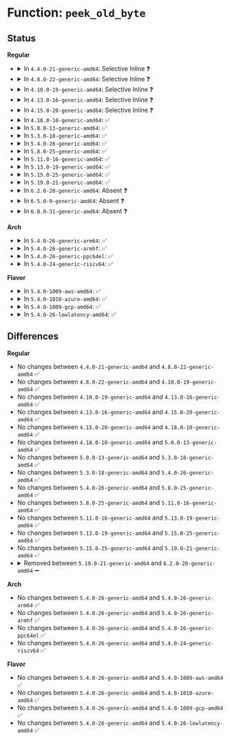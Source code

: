 # Function: <code>peek_old_byte</code>

## Status
<b>Regular</b>
<ul>
<li>
<details>
<summary>In <code>4.4.0-21-generic-amd64</code>: Selective Inline ❓</summary>

```c
uint8_t peek_old_byte(struct writer * wr, uint32_t offs)
```

```json
{
  "name": "peek_old_byte",
  "collision_type": "Unique Static",
  "inline_type": "Selective",
  "funcs": [
    {
      "addr": 18446744071595217062,
      "name": "peek_old_byte",
      "external": false,
      "loc": "lib/decompress_unlzma.c:298",
      "file": "lib/decompress_unlzma.c",
      "inline": "declared, inlined",
      "caller_inline": [],
      "caller_func": [
        "lib/decompress_unlzma.c:unlzma",
        "lib/decompress_unlzma.c:unlzma",
        "lib/decompress_unlzma.c:unlzma"
      ]
    }
  ],
  "symbols": [
    {
      "addr": 18446744071595217062,
      "name": "peek_old_byte",
      "section": ".init.text",
      "bind": "STB_LOCAL",
      "size": 65
    }
  ]
}
```
</details>
</li>
<li>
<details>
<summary>In <code>4.8.0-22-generic-amd64</code>: Selective Inline ❓</summary>

```c
uint8_t peek_old_byte(struct writer * wr, uint32_t offs)
```

```json
{
  "name": "peek_old_byte",
  "collision_type": "Unique Static",
  "inline_type": "Selective",
  "funcs": [
    {
      "addr": 18446744071595394172,
      "name": "peek_old_byte",
      "external": false,
      "loc": "lib/decompress_unlzma.c:298",
      "file": "lib/decompress_unlzma.c",
      "inline": "declared, inlined",
      "caller_inline": [],
      "caller_func": [
        "lib/decompress_unlzma.c:unlzma",
        "lib/decompress_unlzma.c:unlzma",
        "lib/decompress_unlzma.c:unlzma"
      ]
    }
  ],
  "symbols": [
    {
      "addr": 18446744071595394172,
      "name": "peek_old_byte",
      "section": ".init.text",
      "bind": "STB_LOCAL",
      "size": 65
    }
  ]
}
```
</details>
</li>
<li>
<details>
<summary>In <code>4.10.0-19-generic-amd64</code>: Selective Inline ❓</summary>

```c
uint8_t peek_old_byte(struct writer * wr, uint32_t offs)
```

```json
{
  "name": "peek_old_byte",
  "collision_type": "Unique Static",
  "inline_type": "Selective",
  "funcs": [
    {
      "addr": 18446744071595643861,
      "name": "peek_old_byte",
      "external": false,
      "loc": "lib/decompress_unlzma.c:298",
      "file": "lib/decompress_unlzma.c",
      "inline": "declared, inlined",
      "caller_inline": [],
      "caller_func": [
        "lib/decompress_unlzma.c:unlzma",
        "lib/decompress_unlzma.c:unlzma",
        "lib/decompress_unlzma.c:unlzma"
      ]
    }
  ],
  "symbols": [
    {
      "addr": 18446744071595643861,
      "name": "peek_old_byte",
      "section": ".init.text",
      "bind": "STB_LOCAL",
      "size": 65
    }
  ]
}
```
</details>
</li>
<li>
<details>
<summary>In <code>4.13.0-16-generic-amd64</code>: Selective Inline ❓</summary>

```c
uint8_t peek_old_byte(struct writer * wr, uint32_t offs)
```

```json
{
  "name": "peek_old_byte",
  "collision_type": "Unique Static",
  "inline_type": "Selective",
  "funcs": [
    {
      "addr": 18446744071596737745,
      "name": "peek_old_byte",
      "external": false,
      "loc": "lib/decompress_unlzma.c:298",
      "file": "lib/decompress_unlzma.c",
      "inline": "declared, inlined",
      "caller_inline": [],
      "caller_func": [
        "lib/decompress_unlzma.c:unlzma",
        "lib/decompress_unlzma.c:unlzma",
        "lib/decompress_unlzma.c:unlzma"
      ]
    }
  ],
  "symbols": [
    {
      "addr": 18446744071596737745,
      "name": "peek_old_byte",
      "section": ".init.text",
      "bind": "STB_LOCAL",
      "size": 60
    }
  ]
}
```
</details>
</li>
<li>
<details>
<summary>In <code>4.15.0-20-generic-amd64</code>: Selective Inline ❓</summary>

```c
uint8_t peek_old_byte(struct writer * wr, uint32_t offs)
```

```json
{
  "name": "peek_old_byte",
  "collision_type": "Unique Static",
  "inline_type": "Selective",
  "funcs": [
    {
      "addr": 18446744071603071191,
      "name": "peek_old_byte",
      "external": false,
      "loc": "lib/decompress_unlzma.c:298",
      "file": "lib/decompress_unlzma.c",
      "inline": "declared, inlined",
      "caller_inline": [],
      "caller_func": [
        "lib/decompress_unlzma.c:unlzma",
        "lib/decompress_unlzma.c:unlzma",
        "lib/decompress_unlzma.c:unlzma"
      ]
    }
  ],
  "symbols": [
    {
      "addr": 18446744071603071191,
      "name": "peek_old_byte",
      "section": ".init.text",
      "bind": "STB_LOCAL",
      "size": 60
    }
  ]
}
```
</details>
</li>
<li>
<details>
<summary>In <code>4.18.0-10-generic-amd64</code>: ✅</summary>

```c
uint8_t peek_old_byte(struct writer * wr, uint32_t offs)
```

```json
{
  "name": "peek_old_byte",
  "collision_type": "Unique Static",
  "inline_type": "No",
  "funcs": [
    {
      "addr": 18446744071603245237,
      "name": "peek_old_byte",
      "external": false,
      "loc": "lib/decompress_unlzma.c:298",
      "file": "lib/decompress_unlzma.c",
      "inline": "seen, unknown",
      "caller_inline": [],
      "caller_func": [
        "lib/decompress_unlzma.c:unlzma",
        "lib/decompress_unlzma.c:unlzma",
        "lib/decompress_unlzma.c:unlzma"
      ]
    }
  ],
  "symbols": [
    {
      "addr": 18446744071603245237,
      "name": "peek_old_byte",
      "section": ".init.text",
      "bind": "STB_LOCAL",
      "size": 54
    }
  ]
}
```
</details>
</li>
<li>
<details>
<summary>In <code>5.0.0-13-generic-amd64</code>: ✅</summary>

```c
uint8_t peek_old_byte(struct writer * wr, uint32_t offs)
```

```json
{
  "name": "peek_old_byte",
  "collision_type": "Unique Static",
  "inline_type": "No",
  "funcs": [
    {
      "addr": 18446744071605056475,
      "name": "peek_old_byte",
      "external": false,
      "loc": "lib/decompress_unlzma.c:298",
      "file": "lib/decompress_unlzma.c",
      "inline": "seen, unknown",
      "caller_inline": [],
      "caller_func": [
        "lib/decompress_unlzma.c:unlzma",
        "lib/decompress_unlzma.c:unlzma",
        "lib/decompress_unlzma.c:unlzma"
      ]
    }
  ],
  "symbols": [
    {
      "addr": 18446744071605056475,
      "name": "peek_old_byte",
      "section": ".init.text",
      "bind": "STB_LOCAL",
      "size": 54
    }
  ]
}
```
</details>
</li>
<li>
<details>
<summary>In <code>5.3.0-18-generic-amd64</code>: ✅</summary>

```c
uint8_t peek_old_byte(struct writer * wr, uint32_t offs)
```

```json
{
  "name": "peek_old_byte",
  "collision_type": "Unique Static",
  "inline_type": "No",
  "funcs": [
    {
      "addr": 18446744071605174252,
      "name": "peek_old_byte",
      "external": false,
      "loc": "lib/decompress_unlzma.c:298",
      "file": "lib/decompress_unlzma.c",
      "inline": "seen, unknown",
      "caller_inline": [],
      "caller_func": [
        "lib/decompress_unlzma.c:unlzma",
        "lib/decompress_unlzma.c:process_bit1",
        "lib/decompress_unlzma.c:process_bit1"
      ]
    }
  ],
  "symbols": [
    {
      "addr": 18446744071605174252,
      "name": "peek_old_byte",
      "section": ".init.text",
      "bind": "STB_LOCAL",
      "size": 54
    }
  ]
}
```
</details>
</li>
<li>
<details>
<summary>In <code>5.4.0-26-generic-amd64</code>: ✅</summary>

```c
uint8_t peek_old_byte(struct writer * wr, uint32_t offs)
```

```json
{
  "name": "peek_old_byte",
  "collision_type": "Unique Static",
  "inline_type": "No",
  "funcs": [
    {
      "addr": 18446744071605214852,
      "name": "peek_old_byte",
      "external": false,
      "loc": "lib/decompress_unlzma.c:298",
      "file": "lib/decompress_unlzma.c",
      "inline": "seen, unknown",
      "caller_inline": [],
      "caller_func": [
        "lib/decompress_unlzma.c:unlzma",
        "lib/decompress_unlzma.c:process_bit1",
        "lib/decompress_unlzma.c:process_bit1"
      ]
    }
  ],
  "symbols": [
    {
      "addr": 18446744071605214852,
      "name": "peek_old_byte",
      "section": ".init.text",
      "bind": "STB_LOCAL",
      "size": 54
    }
  ]
}
```
</details>
</li>
<li>
<details>
<summary>In <code>5.8.0-25-generic-amd64</code>: ✅</summary>

```c
uint8_t peek_old_byte(struct writer * wr, uint32_t offs)
```

```json
{
  "name": "peek_old_byte",
  "collision_type": "Unique Static",
  "inline_type": "No",
  "funcs": [
    {
      "addr": 18446744071609302530,
      "name": "peek_old_byte",
      "external": false,
      "loc": "lib/decompress_unlzma.c:298",
      "file": "lib/decompress_unlzma.c",
      "inline": "seen, unknown",
      "caller_inline": [],
      "caller_func": [
        "lib/decompress_unlzma.c:unlzma",
        "lib/decompress_unlzma.c:copy_byte"
      ]
    }
  ],
  "symbols": [
    {
      "addr": 18446744071609302530,
      "name": "peek_old_byte",
      "section": ".init.text",
      "bind": "STB_LOCAL",
      "size": 54
    }
  ]
}
```
</details>
</li>
<li>
<details>
<summary>In <code>5.11.0-16-generic-amd64</code>: ✅</summary>

```c
uint8_t peek_old_byte(struct writer * wr, uint32_t offs)
```

```json
{
  "name": "peek_old_byte",
  "collision_type": "Unique Static",
  "inline_type": "No",
  "funcs": [
    {
      "addr": 18446744071612371928,
      "name": "peek_old_byte",
      "external": false,
      "loc": "lib/decompress_unlzma.c:298",
      "file": "lib/decompress_unlzma.c",
      "inline": "seen, unknown",
      "caller_inline": [],
      "caller_func": [
        "lib/decompress_unlzma.c:unlzma",
        "lib/decompress_unlzma.c:copy_byte"
      ]
    }
  ],
  "symbols": [
    {
      "addr": 18446744071612371928,
      "name": "peek_old_byte",
      "section": ".init.text",
      "bind": "STB_LOCAL",
      "size": 54
    }
  ]
}
```
</details>
</li>
<li>
<details>
<summary>In <code>5.13.0-19-generic-amd64</code>: ✅</summary>

```c
uint8_t peek_old_byte(struct writer * wr, uint32_t offs)
```

```json
{
  "name": "peek_old_byte",
  "collision_type": "Unique Static",
  "inline_type": "No",
  "funcs": [
    {
      "addr": 18446744071614513140,
      "name": "peek_old_byte",
      "external": false,
      "loc": "lib/decompress_unlzma.c:298",
      "file": "lib/decompress_unlzma.c",
      "inline": "seen, unknown",
      "caller_inline": [],
      "caller_func": [
        "lib/decompress_unlzma.c:unlzma",
        "lib/decompress_unlzma.c:copy_byte"
      ]
    }
  ],
  "symbols": [
    {
      "addr": 18446744071614513140,
      "name": "peek_old_byte",
      "section": ".init.text",
      "bind": "STB_LOCAL",
      "size": 54
    }
  ]
}
```
</details>
</li>
<li>
<details>
<summary>In <code>5.15.0-25-generic-amd64</code>: ✅</summary>

```c
uint8_t peek_old_byte(struct writer * wr, uint32_t offs)
```

```json
{
  "name": "peek_old_byte",
  "collision_type": "Unique Static",
  "inline_type": "No",
  "funcs": [
    {
      "addr": 18446744071615462401,
      "name": "peek_old_byte",
      "external": false,
      "loc": "lib/decompress_unlzma.c:298",
      "file": "lib/decompress_unlzma.c",
      "inline": "seen, unknown",
      "caller_inline": [],
      "caller_func": [
        "lib/decompress_unlzma.c:unlzma",
        "lib/decompress_unlzma.c:copy_byte"
      ]
    }
  ],
  "symbols": [
    {
      "addr": 18446744071615462401,
      "name": "peek_old_byte",
      "section": ".init.text",
      "bind": "STB_LOCAL",
      "size": 54
    }
  ]
}
```
</details>
</li>
<li>
<details>
<summary>In <code>5.19.0-21-generic-amd64</code>: ✅</summary>

```c
uint8_t peek_old_byte(struct writer * wr, uint32_t offs)
```

```json
{
  "name": "peek_old_byte",
  "collision_type": "Unique Static",
  "inline_type": "No",
  "funcs": [
    {
      "addr": 18446744071617263312,
      "name": "peek_old_byte",
      "external": false,
      "loc": "lib/decompress_unlzma.c:298",
      "file": "lib/decompress_unlzma.c",
      "inline": "seen, unknown",
      "caller_inline": [],
      "caller_func": [
        "lib/decompress_unlzma.c:unlzma",
        "lib/decompress_unlzma.c:copy_byte"
      ]
    }
  ],
  "symbols": [
    {
      "addr": 18446744071617263312,
      "name": "peek_old_byte",
      "section": ".init.text",
      "bind": "STB_LOCAL",
      "size": 74
    }
  ]
}
```
</details>
</li>
<li>
<details>
<summary>In <code>6.2.0-20-generic-amd64</code>: Absent ❓</summary>

```json
{
  "name": "peek_old_byte",
  "collision_type": "Unique Static",
  "inline_type": "Full",
  "funcs": [
    {
      "addr": 18446744071628238389,
      "name": "peek_old_byte",
      "external": false,
      "loc": "lib/decompress_unlzma.c:298",
      "file": "lib/decompress_unlzma.c",
      "inline": "declared, inlined",
      "caller_inline": [
        "lib/decompress_unlzma.c:unlzma",
        "lib/decompress_unlzma.c:process_bit1",
        "lib/decompress_unlzma.c:process_bit1"
      ],
      "caller_func": []
    }
  ],
  "symbols": []
}
```
</details>
</li>
<li>
<details>
<summary>In <code>6.5.0-9-generic-amd64</code>: Absent ❓</summary>

```json
{
  "name": "peek_old_byte",
  "collision_type": "Unique Static",
  "inline_type": "Full",
  "funcs": [
    {
      "addr": 18446744071620007619,
      "name": "peek_old_byte",
      "external": false,
      "loc": "lib/decompress_unlzma.c:298",
      "file": "lib/decompress_unlzma.c",
      "inline": "declared, inlined",
      "caller_inline": [
        "lib/decompress_unlzma.c:unlzma",
        "lib/decompress_unlzma.c:process_bit1",
        "lib/decompress_unlzma.c:process_bit1"
      ],
      "caller_func": []
    }
  ],
  "symbols": []
}
```
</details>
</li>
<li>
<details>
<summary>In <code>6.8.0-31-generic-amd64</code>: Absent ❓</summary>

```json
{
  "name": "peek_old_byte",
  "collision_type": "Unique Static",
  "inline_type": "Full",
  "funcs": [
    {
      "addr": 18446744071622320499,
      "name": "peek_old_byte",
      "external": false,
      "loc": "lib/decompress_unlzma.c:298",
      "file": "lib/decompress_unlzma.c",
      "inline": "declared, inlined",
      "caller_inline": [
        "lib/decompress_unlzma.c:unlzma",
        "lib/decompress_unlzma.c:process_bit1",
        "lib/decompress_unlzma.c:process_bit1"
      ],
      "caller_func": []
    }
  ],
  "symbols": []
}
```
</details>
</li>
</ul>
<b>Arch</b>
<ul>
<li>
<details>
<summary>In <code>5.4.0-26-generic-arm64</code>: ✅</summary>

```c
uint8_t peek_old_byte(struct writer * wr, uint32_t offs)
```

```json
{
  "name": "peek_old_byte",
  "collision_type": "Unique Static",
  "inline_type": "No",
  "funcs": [
    {
      "addr": 18446603336511353004,
      "name": "peek_old_byte",
      "external": false,
      "loc": "lib/decompress_unlzma.c:298",
      "file": "lib/decompress_unlzma.c",
      "inline": "seen, unknown",
      "caller_inline": [],
      "caller_func": [
        "lib/decompress_unlzma.c:unlzma",
        "lib/decompress_unlzma.c:process_bit1",
        "lib/decompress_unlzma.c:process_bit1"
      ]
    }
  ],
  "symbols": [
    {
      "addr": 18446603336511353004,
      "name": "peek_old_byte",
      "section": ".init.text",
      "bind": "STB_LOCAL",
      "size": 80
    }
  ]
}
```
</details>
</li>
<li>
<details>
<summary>In <code>5.4.0-26-generic-armhf</code>: ✅</summary>

```c
uint8_t peek_old_byte(struct writer * wr, uint32_t offs)
```

```json
{
  "name": "peek_old_byte",
  "collision_type": "Unique Static",
  "inline_type": "No",
  "funcs": [
    {
      "addr": 3244017396,
      "name": "peek_old_byte",
      "external": false,
      "loc": "lib/decompress_unlzma.c:298",
      "file": "lib/decompress_unlzma.c",
      "inline": "seen, unknown",
      "caller_inline": [],
      "caller_func": [
        "lib/decompress_unlzma.c:unlzma",
        "lib/decompress_unlzma.c:process_bit1",
        "lib/decompress_unlzma.c:process_bit1"
      ]
    }
  ],
  "symbols": [
    {
      "addr": 3244017396,
      "name": "peek_old_byte",
      "section": ".init.text",
      "bind": "STB_LOCAL",
      "size": 92
    }
  ]
}
```
</details>
</li>
<li>
<details>
<summary>In <code>5.4.0-26-generic-ppc64el</code>: ✅</summary>

```c
uint8_t peek_old_byte(struct writer * wr, uint32_t offs)
```

```json
{
  "name": "peek_old_byte",
  "collision_type": "Unique Static",
  "inline_type": "No",
  "funcs": [
    {
      "addr": 13835058055302912644,
      "name": "peek_old_byte",
      "external": false,
      "loc": "lib/decompress_unlzma.c:298",
      "file": "lib/decompress_unlzma.c",
      "inline": "seen, unknown",
      "caller_inline": [],
      "caller_func": [
        "lib/decompress_unlzma.c:unlzma",
        "lib/decompress_unlzma.c:process_bit1",
        "lib/decompress_unlzma.c:process_bit1"
      ]
    }
  ],
  "symbols": [
    {
      "addr": 13835058055302912644,
      "name": "peek_old_byte",
      "section": ".init.text",
      "bind": "STB_LOCAL",
      "size": 104
    }
  ]
}
```
</details>
</li>
<li>
<details>
<summary>In <code>5.4.0-24-generic-riscv64</code>: ✅</summary>

```c
uint8_t peek_old_byte(struct writer * wr, uint32_t offs)
```

```json
{
  "name": "peek_old_byte",
  "collision_type": "Unique Static",
  "inline_type": "No",
  "funcs": [
    {
      "addr": 18446743936270883908,
      "name": "peek_old_byte",
      "external": false,
      "loc": "lib/decompress_unlzma.c:298",
      "file": "lib/decompress_unlzma.c",
      "inline": "seen, unknown",
      "caller_inline": [],
      "caller_func": [
        "lib/decompress_unlzma.c:unlzma",
        "lib/decompress_unlzma.c:process_bit1",
        "lib/decompress_unlzma.c:process_bit1"
      ]
    }
  ],
  "symbols": [
    {
      "addr": 18446743936270883908,
      "name": "peek_old_byte",
      "section": ".init.text",
      "bind": "STB_LOCAL",
      "size": 102
    }
  ]
}
```
</details>
</li>
</ul>
<b>Flavor</b>
<ul>
<li>
<details>
<summary>In <code>5.4.0-1009-aws-amd64</code>: ✅</summary>

```c
uint8_t peek_old_byte(struct writer * wr, uint32_t offs)
```

```json
{
  "name": "peek_old_byte",
  "collision_type": "Unique Static",
  "inline_type": "No",
  "funcs": [
    {
      "addr": 18446744071605103496,
      "name": "peek_old_byte",
      "external": false,
      "loc": "lib/decompress_unlzma.c:298",
      "file": "lib/decompress_unlzma.c",
      "inline": "seen, unknown",
      "caller_inline": [],
      "caller_func": [
        "lib/decompress_unlzma.c:unlzma",
        "lib/decompress_unlzma.c:process_bit1",
        "lib/decompress_unlzma.c:process_bit1"
      ]
    }
  ],
  "symbols": [
    {
      "addr": 18446744071605103496,
      "name": "peek_old_byte",
      "section": ".init.text",
      "bind": "STB_LOCAL",
      "size": 54
    }
  ]
}
```
</details>
</li>
<li>
<details>
<summary>In <code>5.4.0-1010-azure-amd64</code>: ✅</summary>

```c
uint8_t peek_old_byte(struct writer * wr, uint32_t offs)
```

```json
{
  "name": "peek_old_byte",
  "collision_type": "Unique Static",
  "inline_type": "No",
  "funcs": [
    {
      "addr": 18446744071605071574,
      "name": "peek_old_byte",
      "external": false,
      "loc": "lib/decompress_unlzma.c:298",
      "file": "lib/decompress_unlzma.c",
      "inline": "seen, unknown",
      "caller_inline": [],
      "caller_func": [
        "lib/decompress_unlzma.c:unlzma",
        "lib/decompress_unlzma.c:process_bit1",
        "lib/decompress_unlzma.c:process_bit1"
      ]
    }
  ],
  "symbols": [
    {
      "addr": 18446744071605071574,
      "name": "peek_old_byte",
      "section": ".init.text",
      "bind": "STB_LOCAL",
      "size": 54
    }
  ]
}
```
</details>
</li>
<li>
<details>
<summary>In <code>5.4.0-1009-gcp-amd64</code>: ✅</summary>

```c
uint8_t peek_old_byte(struct writer * wr, uint32_t offs)
```

```json
{
  "name": "peek_old_byte",
  "collision_type": "Unique Static",
  "inline_type": "No",
  "funcs": [
    {
      "addr": 18446744071605191890,
      "name": "peek_old_byte",
      "external": false,
      "loc": "lib/decompress_unlzma.c:298",
      "file": "lib/decompress_unlzma.c",
      "inline": "seen, unknown",
      "caller_inline": [],
      "caller_func": [
        "lib/decompress_unlzma.c:unlzma",
        "lib/decompress_unlzma.c:process_bit1",
        "lib/decompress_unlzma.c:process_bit1"
      ]
    }
  ],
  "symbols": [
    {
      "addr": 18446744071605191890,
      "name": "peek_old_byte",
      "section": ".init.text",
      "bind": "STB_LOCAL",
      "size": 54
    }
  ]
}
```
</details>
</li>
<li>
<details>
<summary>In <code>5.4.0-26-lowlatency-amd64</code>: ✅</summary>

```c
uint8_t peek_old_byte(struct writer * wr, uint32_t offs)
```

```json
{
  "name": "peek_old_byte",
  "collision_type": "Unique Static",
  "inline_type": "No",
  "funcs": [
    {
      "addr": 18446744071605219062,
      "name": "peek_old_byte",
      "external": false,
      "loc": "lib/decompress_unlzma.c:298",
      "file": "lib/decompress_unlzma.c",
      "inline": "seen, unknown",
      "caller_inline": [],
      "caller_func": [
        "lib/decompress_unlzma.c:unlzma",
        "lib/decompress_unlzma.c:process_bit1",
        "lib/decompress_unlzma.c:process_bit1"
      ]
    }
  ],
  "symbols": [
    {
      "addr": 18446744071605219062,
      "name": "peek_old_byte",
      "section": ".init.text",
      "bind": "STB_LOCAL",
      "size": 54
    }
  ]
}
```
</details>
</li>
</ul>

## Differences
<b>Regular</b>
<ul>
<li>
No changes between <code>4.4.0-21-generic-amd64</code> and <code>4.8.0-22-generic-amd64</code> ✅
</li>
<li>
No changes between <code>4.8.0-22-generic-amd64</code> and <code>4.10.0-19-generic-amd64</code> ✅
</li>
<li>
No changes between <code>4.10.0-19-generic-amd64</code> and <code>4.13.0-16-generic-amd64</code> ✅
</li>
<li>
No changes between <code>4.13.0-16-generic-amd64</code> and <code>4.15.0-20-generic-amd64</code> ✅
</li>
<li>
No changes between <code>4.15.0-20-generic-amd64</code> and <code>4.18.0-10-generic-amd64</code> ✅
</li>
<li>
No changes between <code>4.18.0-10-generic-amd64</code> and <code>5.0.0-13-generic-amd64</code> ✅
</li>
<li>
No changes between <code>5.0.0-13-generic-amd64</code> and <code>5.3.0-18-generic-amd64</code> ✅
</li>
<li>
No changes between <code>5.3.0-18-generic-amd64</code> and <code>5.4.0-26-generic-amd64</code> ✅
</li>
<li>
No changes between <code>5.4.0-26-generic-amd64</code> and <code>5.8.0-25-generic-amd64</code> ✅
</li>
<li>
No changes between <code>5.8.0-25-generic-amd64</code> and <code>5.11.0-16-generic-amd64</code> ✅
</li>
<li>
No changes between <code>5.11.0-16-generic-amd64</code> and <code>5.13.0-19-generic-amd64</code> ✅
</li>
<li>
No changes between <code>5.13.0-19-generic-amd64</code> and <code>5.15.0-25-generic-amd64</code> ✅
</li>
<li>
No changes between <code>5.15.0-25-generic-amd64</code> and <code>5.19.0-21-generic-amd64</code> ✅
</li>
<li>
<details>
<summary>Removed between <code>5.19.0-21-generic-amd64</code> and <code>6.2.0-20-generic-amd64</code> ➖</summary>

```c
uint8_t peek_old_byte(struct writer * wr, uint32_t offs)
```
</details>
</li>
</ul>
<b>Arch</b>
<ul>
<li>
No changes between <code>5.4.0-26-generic-amd64</code> and <code>5.4.0-26-generic-arm64</code> ✅
</li>
<li>
No changes between <code>5.4.0-26-generic-amd64</code> and <code>5.4.0-26-generic-armhf</code> ✅
</li>
<li>
No changes between <code>5.4.0-26-generic-amd64</code> and <code>5.4.0-26-generic-ppc64el</code> ✅
</li>
<li>
No changes between <code>5.4.0-26-generic-amd64</code> and <code>5.4.0-24-generic-riscv64</code> ✅
</li>
</ul>
<b>Flavor</b>
<ul>
<li>
No changes between <code>5.4.0-26-generic-amd64</code> and <code>5.4.0-1009-aws-amd64</code> ✅
</li>
<li>
No changes between <code>5.4.0-26-generic-amd64</code> and <code>5.4.0-1010-azure-amd64</code> ✅
</li>
<li>
No changes between <code>5.4.0-26-generic-amd64</code> and <code>5.4.0-1009-gcp-amd64</code> ✅
</li>
<li>
No changes between <code>5.4.0-26-generic-amd64</code> and <code>5.4.0-26-lowlatency-amd64</code> ✅
</li>
</ul>
